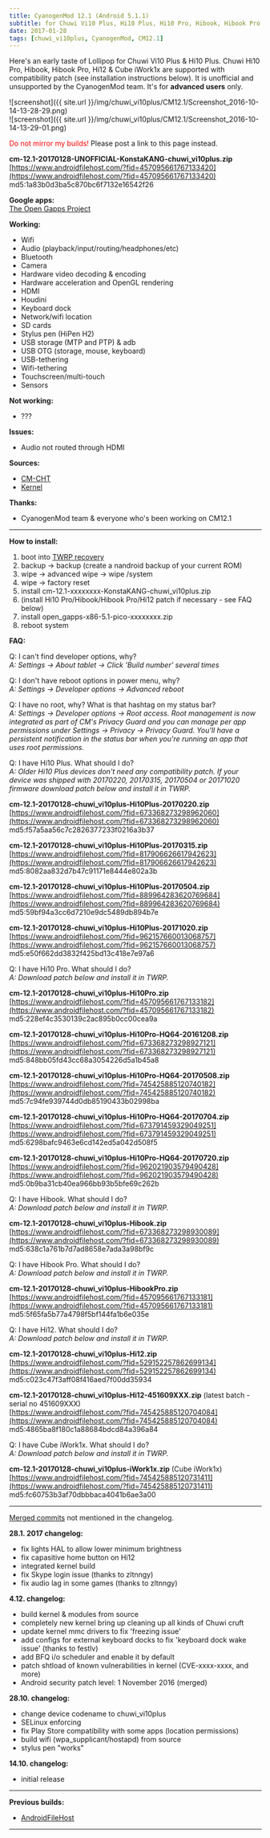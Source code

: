 ```yaml
---
title: CyanogenMod 12.1 (Android 5.1.1)
subtitle: for Chuwi Vi10 Plus, Hi10 Plus, Hi10 Pro, Hibook, Hibook Pro & Hi12
date: 2017-01-28
tags: [chuwi_vi10plus, CyanogenMod, CM12.1]
---
```


Here's an early taste of Lollipop for Chuwi Vi10 Plus & Hi10 Plus. Chuwi Hi10 Pro, Hibook, Hibook Pro, Hi12 & Cube iWork1x are supported with compatibility patch (see installation instructions below). It is unofficial and unsupported by the CyanogenMod team. It's for **advanced users** only.

![screenshot]({{ site.url }}/img/chuwi_vi10plus/CM12.1/Screenshot_2016-10-14-13-28-29.png)  
![screenshot]({{ site.url }}/img/chuwi_vi10plus/CM12.1/Screenshot_2016-10-14-13-29-01.png)

<span style="color:#FF0000;">Do not mirror my builds!</span> Please post a link to this page instead.

**cm-12.1-20170128-UNOFFICIAL-KonstaKANG-chuwi_vi10plus.zip**  
[https://www.androidfilehost.com/?fid=457095661767133420](https://www.androidfilehost.com/?fid=457095661767133420)  
md5:1a83b0d3ba5c870bc6f7132e16542f26

**Google apps:**  
[The Open Gapps Project](http://opengapps.org/?arch=x86&api=5.1&variant=pico)

**Working:**

- Wifi
- Audio (playback/input/routing/headphones/etc)
- Bluetooth
- Camera
- Hardware video decoding & encoding
- Hardware acceleration and OpenGL rendering
- HDMI
- Houdini
- Keyboard dock
- Network/wifi location
- SD cards
- Stylus pen (HiPen H2)
- USB storage (MTP and PTP) & adb
- USB OTG (storage, mouse, keyboard)
- USB-tethering
- Wifi-tethering
- Touchscreen/multi-touch
- Sensors

**Not working:**

- ???

**Issues:**

- Audio not routed through HDMI

**Sources:**

- [CM-CHT](https://github.com/CM-CHT)
- [Kernel](https://github.com/CM-CHT/android_kernel_intel_cherrytrail/tree/cm-12.1)

**Thanks:**

- CyanogenMod team & everyone who's been working on CM12.1

----

**How to install:**

1. boot into [TWRP recovery](/devices/chuwi_vi10plus/TWRP)
2. backup -> backup (create a nandroid backup of your current ROM)
3. wipe -> advanced wipe -> wipe /system
4. wipe -> factory reset
5. install cm-12.1-xxxxxxxx-KonstaKANG-chuwi_vi10plus.zip
6. (install Hi10 Pro/Hibook/Hibook Pro/Hi12 patch if necessary - see FAQ below)
7. install open_gapps-x86-5.1-pico-xxxxxxxx.zip
8. reboot system

**FAQ:**

Q: I can't find developer options, why?  
*A: Settings -> About tablet -> Click 'Build number' several times*

Q: I don't have reboot options in power menu, why?  
*A: Settings -> Developer options -> Advanced reboot*

Q: I have no root, why? What is that hashtag on my status bar?  
*A: Settings -> Developer options -> Root access. Root management is now integrated as part of CM's Privacy Guard and you can manage per app permissions under Settings -> Privacy -> Privacy Guard. You'll have a persistent notification in the status bar when you're running an app that uses root permissions.*

Q: I have Hi10 Plus. What should I do?  
*A: Older Hi10 Plus devices don't need any compatibility patch. If your device was shipped with 20170220, 20170315, 20170504 or 20171020 firmware download patch below and install it in TWRP.*

**cm-12.1-20170128-chuwi_vi10plus-Hi10Plus-20170220.zip**  
[https://www.androidfilehost.com/?fid=673368273298962060](https://www.androidfilehost.com/?fid=673368273298962060)  
md5:f57a5aa56c7c2826377233f0216a3b37

**cm-12.1-20170128-chuwi_vi10plus-Hi10Plus-20170315.zip**  
[https://www.androidfilehost.com/?fid=817906626617942623](https://www.androidfilehost.com/?fid=817906626617942623)  
md5:8082aa832d7b47c91171e8444e802a3b

**cm-12.1-20170128-chuwi_vi10plus-Hi10Plus-20170504.zip**  
[https://www.androidfilehost.com/?fid=889964283620769684](https://www.androidfilehost.com/?fid=889964283620769684)  
md5:59bf94a3cc6d7210e9dc5489db894b7e

**cm-12.1-20170128-chuwi_vi10plus-Hi10Plus-20171020.zip**  
[https://www.androidfilehost.com/?fid=962157660013068757](https://www.androidfilehost.com/?fid=962157660013068757)  
md5:e50f662dd3832f425bd13c418e7e97a6

Q: I have Hi10 Pro. What should I do?  
*A: Download patch below and install it in TWRP.*

**cm-12.1-20170128-chuwi_vi10plus-Hi10Pro.zip**  
[https://www.androidfilehost.com/?fid=457095661767133182](https://www.androidfilehost.com/?fid=457095661767133182)  
md5:228ef4c3530139c2ac895b0cc00cea9a

**cm-12.1-20170128-chuwi_vi10plus-Hi10Pro-HQ64-20161208.zip**  
[https://www.androidfilehost.com/?fid=673368273298927121](https://www.androidfilehost.com/?fid=673368273298927121)  
md5:848bb05fd43cc68a3054226d5a1b45a8

**cm-12.1-20170128-chuwi_vi10plus-Hi10Pro-HQ64-20170508.zip**  
[https://www.androidfilehost.com/?fid=745425885120740182](https://www.androidfilehost.com/?fid=745425885120740182)  
md5:7c94fe939744d0db85190433b02998ba

**cm-12.1-20170128-chuwi_vi10plus-Hi10Pro-HQ64-20170704.zip**  
[https://www.androidfilehost.com/?fid=673791459329049251](https://www.androidfilehost.com/?fid=673791459329049251)  
md5:6298bafc9463e6cd142ed5a042d508f5

**cm-12.1-20170128-chuwi_vi10plus-Hi10Pro-HQ64-20170720.zip**  
[https://www.androidfilehost.com/?fid=962021903579490428](https://www.androidfilehost.com/?fid=962021903579490428)  
md5:0b9ba31cb40ea966bb93b5bfe69c262b

Q: I have Hibook. What should I do?  
*A: Download patch below and install it in TWRP.*

**cm-12.1-20170128-chuwi_vi10plus-Hibook.zip**  
[https://www.androidfilehost.com/?fid=673368273298930089](https://www.androidfilehost.com/?fid=673368273298930089)  
md5:638c1a761b7d7ad8658e7ada3a98bf9c

Q: I have Hibook Pro. What should I do?  
*A: Download patch below and install it in TWRP.*

**cm-12.1-20170128-chuwi_vi10plus-HibookPro.zip**  
[https://www.androidfilehost.com/?fid=457095661767133181](https://www.androidfilehost.com/?fid=457095661767133181)  
md5:5f65fa5b77a4798f5bf144fa1b6e035e

Q: I have Hi12. What should I do?  
*A: Download patch below and install it in TWRP.*

**cm-12.1-20170128-chuwi_vi10plus-Hi12.zip**  
[https://www.androidfilehost.com/?fid=529152257862699134](https://www.androidfilehost.com/?fid=529152257862699134)  
md5:c023c47f3aff08f416aed7f00dd35934

**cm-12.1-20170128-chuwi_vi10plus-Hi12-451609XXX.zip** (latest batch - serial no 451609XXX)  
[https://www.androidfilehost.com/?fid=745425885120704084](https://www.androidfilehost.com/?fid=745425885120704084)  
md5:4865ba8f180c1a88684bdcd84a396a84

Q: I have Cube iWork1x. What should I do?  
*A: Download patch below and install it in TWRP.*

**cm-12.1-20170128-chuwi_vi10plus-iWork1x.zip** (Cube iWork1x)  
[https://www.androidfilehost.com/?fid=745425885120731411](https://www.androidfilehost.com/?fid=745425885120731411)  
md5:fc60753b3af70dbbbaca4041b6ae3a00

----

[Merged commits](https://review.lineageos.org/#/q/status:merged++branch:cm-12.1+-project:%255E.*device.*+-project:%255E.*kernel.*,n,z) not mentioned in the changelog.

**28.1. 2017 changelog:**

- fix lights HAL to allow lower minimum brightness
- fix capasitive home button on Hi12
- integrated kernel build
- fix Skype login issue (thanks to zltnngy)
- fix audio lag in some games (thanks to zltnngy)

**4.12. changelog:**

- build kernel & modules from source
- completely new kernel bring up cleaning up all kinds of Chuwi cruft
- update kernel mmc drivers to fix 'freezing issue'
- add configs for external keyboard docks to fix 'keyboard dock wake issue' (thanks to festlv)
- add BFQ i/o scheduler and enable it by default
- patch shtload of known vulnerabilities in kernel (CVE-xxxx-xxxx, and more)
- Android security patch level: 1 November 2016 (merged)

**28.10. changelog:**

- change device codename to chuwi_vi10plus
- SELinux enforcing
- fix Play Store compatibility with some apps (location permissions)
- build wifi (wpa_supplicant/hostapd) from source
- stylus pen "works"

**14.10. changelog:**

- initial release

----

**Previous builds:**

- [AndroidFileHost](https://www.androidfilehost.com/?w=files&flid=122578)

----
